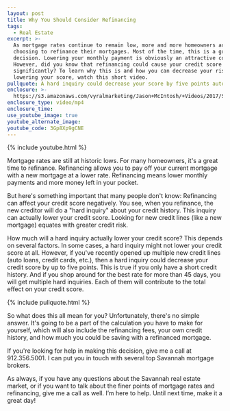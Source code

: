 ```yaml
---
layout: post
title: Why You Should Consider Refinancing
tags:
  - Real Estate
excerpt: >-
  As mortgage rates continue to remain low, more and more homeowners are
  choosing to refinance their mortgages. Most of the time, this is a great
  decision. Lowering your monthly payment is obviously an attractive concept.
  However, did you know that refinancing could cause your credit score to drop
  significantly? To learn why this is and how you can decrease your risk of
  lowering your score, watch this short video.
pullquote: A hard inquiry could decrease your score by five points automatically.
enclosure: >-
  https://s3.amazonaws.com/vyralmarketing/Jason+McIntosh/+Videos/2017/Savannah+Real+Estate+Agent-+All+You+Should+Know+Before+Refinancing.mp4
enclosure_type: video/mp4
enclosure_time:
use_youtube_image: true
youtube_alternate_image:
youtube_code: 3Gp8Xp9gCNE
---
```



{% include youtube.html %}

Mortgage rates are still at historic lows. For many homeowners, it's a great time to refinance. Refinancing allows you to pay off your current mortgage with a new mortgage at a lower rate. Refinancing means lower monthly payments and more money left in your pocket.

But here's something important that many people don't know: Refinancing can affect your credit score negatively. You see, when you refinance, the new creditor will do a "hard inquiry" about your credit history. This inquiry can actually lower your credit score. Looking for new credit lines (like a new mortgage) equates with greater credit risk.

How much will a hard inquiry actually lower your credit score? This depends on several factors. In some cases, a hard inquiry might not lower your credit score at all. However, if you've recently opened up multiple new credit lines (auto loans, credit cards, etc.), then a hard inquiry could decrease your credit score by up to five points. This is true if you only have a short credit history. And if you shop around for the best rate for more than 45 days, you will get multiple hard inquiries. Each of them will contribute to the total effect on your credit score.

{% include pullquote.html %}

So what does this all mean for you? Unfortunately, there's no simple answer. It's going to be a part of the calculation you have to make for yourself, which will also include the refinancing fees, your own credit history, and how much you could be saving with a refinanced mortgage.

If you're looking for help in making this decision, give me a call at 912.356.5001. I can put you in touch with several top Savannah mortgage brokers.

As always, if you have any questions about the Savannah real estate market, or if you want to talk about the finer points of mortgage rates and refinancing, give me a call as well. I’m here to help. Until next time, make it a great day!